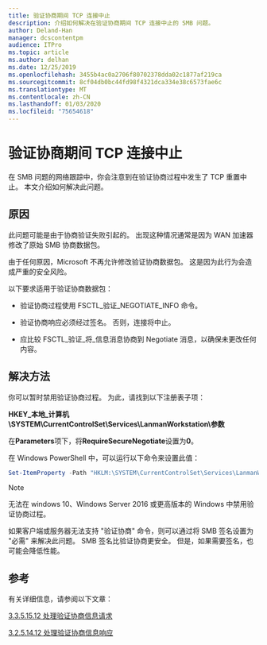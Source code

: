 ```yaml
---
title: 验证协商期间 TCP 连接中止
description: 介绍如何解决在验证协商期间 TCP 连接中止的 SMB 问题。
author: Deland-Han
manager: dcscontentpm
audience: ITPro
ms.topic: article
ms.author: delhan
ms.date: 12/25/2019
ms.openlocfilehash: 3455b4ac0a2706f80702378dda02c1877af219ca
ms.sourcegitcommit: 8cf04db0bc44fd98f4321dca334e38c6573fae6c
ms.translationtype: MT
ms.contentlocale: zh-CN
ms.lasthandoff: 01/03/2020
ms.locfileid: "75654618"
---
```

# <a name="tcp-connection-is-aborted-during-validate-negotiate"></a>验证协商期间 TCP 连接中止

在 SMB 问题的网络跟踪中，你会注意到在验证协商过程中发生了 TCP 重置中止。 本文介绍如何解决此问题。

## <a name="cause"></a>原因

此问题可能是由于协商验证失败引起的。 出现这种情况通常是因为 WAN 加速器修改了原始 SMB 协商数据包。

由于任何原因，Microsoft 不再允许修改验证协商数据包。 这是因为此行为会造成严重的安全风险。

以下要求适用于验证协商数据包：

- 验证协商过程使用 FSCTL\_验证\_NEGOTIATE\_INFO 命令。

- 验证协商响应必须经过签名。 否则，连接将中止。

- 应比较 FSCTL\_验证\_将\_信息消息协商到 Negotiate 消息，以确保未更改任何内容。

## <a name="workaround"></a>解决方法

你可以暂时禁用验证协商过程。 为此，请找到以下注册表子项：

**HKEY\_本地\_计算机\\SYSTEM\\CurrentControlSet\\Services\\LanmanWorkstation\\参数**

在**Parameters**项下，将**RequireSecureNegotiate**设置为**0**。

在 Windows PowerShell 中，可以运行以下命令来设置此值：

```PowerShell
Set-ItemProperty -Path "HKLM:\SYSTEM\CurrentControlSet\Services\LanmanWorkstation\Parameters" RequireSecureNegotiate -Value 0 -Force
```

> [!NOTE]
> 无法在 windows 10、Windows Server 2016 或更高版本的 Windows 中禁用验证协商过程。

如果客户端或服务器无法支持 "验证协商" 命令，则可以通过将 SMB 签名设置为 "必需" 来解决此问题。 SMB 签名比验证协商更安全。 但是，如果需要签名，也可能会降低性能。

## <a name="reference"></a>参考

有关详细信息，请参阅以下文章：

[3.3.5.15.12 处理验证协商信息请求](https://docs.microsoft.com/openspecs/windows_protocols/ms-smb2/0b7803eb-d561-48a4-8654-327803f59ec6)

[3.2.5.14.12 处理验证协商信息响应](https://docs.microsoft.com/openspecs/windows_protocols/ms-smb2/6a5bc90d-3c08-4498-905b-e7dab30b2e0e)
